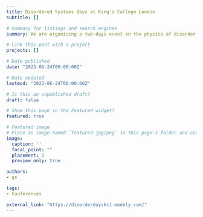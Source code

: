 ```yaml
---
title: Disordered Systems Days at King's College London
subtitle: []

# Summary for listings and search engines
summary: We are organising a two-days event on the physics of disorder in both the classical and quantum setting, hosting a selection of international leading experts in the field. The first day of the event will be dedicated to our dear colleague **Reimer Kühn**, who is retiring at the end of the current academic year. The Workshop will be an opportunity to thank Reimer for his invaluable contributions to the field and to the life of our research group.

# Link this post with a project
projects: []

# Date published
date: "2023-06-24T00:00:00Z"

# Date updated
lastmod: "2023-06-24T00:00:00Z"

# Is this an unpublished draft?
draft: false

# Show this page in the Featured widget?
featured: true

# Featured image
# Place an image named `featured.jpg/png` in this page's folder and customize its options here.
image:
  caption: ''
  focal_point: ""
  placement: 2
  preview_only: true

authors:
- gs

tags:
- Conferences

external_link: "https://disorderdayskcl.weebly.com/"
---
```

